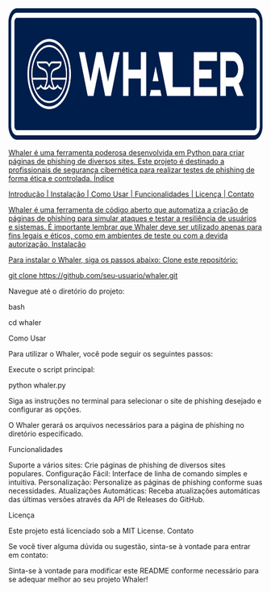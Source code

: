 <div align="left">
  <a href="https://github.com/maarckz/Whaler" target="_blank"><img height="260" width= "960" src="https://github.com/Maarckz/Maarckz/blob/main/Images/whaler.png?raw=true"/> 
</div>

  Whaler é uma ferramenta poderosa desenvolvida em Python para criar páginas de phishing de diversos sites. Este projeto é destinado a profissionais de segurança cibernética para realizar testes de phishing de forma ética e controlada.
Índice

Introdução | Instalação | Como Usar | Funcionalidades | Licença | Contato

Whaler é uma ferramenta de código aberto que automatiza a criação de páginas de phishing para simular ataques e testar a resiliência de usuários e sistemas. É importante lembrar que Whaler deve ser utilizado apenas para fins legais e éticos, como em ambientes de teste ou com a devida autorização.
Instalação

Para instalar o Whaler, siga os passos abaixo:
Clone este repositório:

git clone https://github.com/seu-usuario/whaler.git


Navegue até o diretório do projeto:

bash

cd whaler

Como Usar

Para utilizar o Whaler, você pode seguir os seguintes passos:

Execute o script principal:

python whaler.py

Siga as instruções no terminal para selecionar o site de phishing desejado e configurar as opções.

O Whaler gerará os arquivos necessários para a página de phishing no diretório especificado.

Funcionalidades

Suporte a vários sites: Crie páginas de phishing de diversos sites populares.
Configuração Fácil: Interface de linha de comando simples e intuitiva.
Personalização: Personalize as páginas de phishing conforme suas necessidades.
Atualizações Automáticas: Receba atualizações automáticas das últimas versões através da API de Releases do GitHub.

Licença

Este projeto está licenciado sob a MIT License.
Contato

Se você tiver alguma dúvida ou sugestão, sinta-se à vontade para entrar em contato:

Sinta-se à vontade para modificar este README conforme necessário para se adequar melhor ao seu projeto Whaler!
